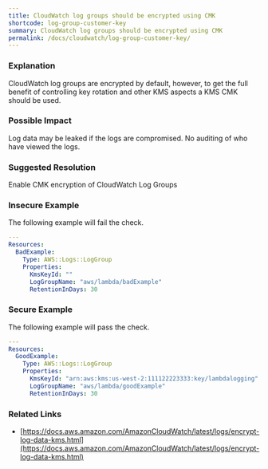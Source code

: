 ```yaml
---
title: CloudWatch log groups should be encrypted using CMK
shortcode: log-group-customer-key
summary: CloudWatch log groups should be encrypted using CMK 
permalink: /docs/cloudwatch/log-group-customer-key/
---
```


### Explanation

CloudWatch log groups are encrypted by default, however, to get the full benefit of controlling key rotation and other KMS aspects a KMS CMK should be used.

### Possible Impact
Log data may be leaked if the logs are compromised. No auditing of who have viewed the logs.

### Suggested Resolution
Enable CMK encryption of CloudWatch Log Groups


### Insecure Example

The following example will fail the  check.

```yaml
---
Resources:
  BadExample:
    Type: AWS::Logs::LogGroup
    Properties:
      KmsKeyId: ""
      LogGroupName: "aws/lambda/badExample"
      RetentionInDays: 30

```



### Secure Example

The following example will pass the  check.

```yaml
---
Resources:
  GoodExample:
    Type: AWS::Logs::LogGroup
    Properties:
      KmsKeyId: "arn:aws:kms:us-west-2:111122223333:key/lambdalogging"
      LogGroupName: "aws/lambda/goodExample"
      RetentionInDays: 30

```




### Related Links


- [https://docs.aws.amazon.com/AmazonCloudWatch/latest/logs/encrypt-log-data-kms.html](https://docs.aws.amazon.com/AmazonCloudWatch/latest/logs/encrypt-log-data-kms.html)


